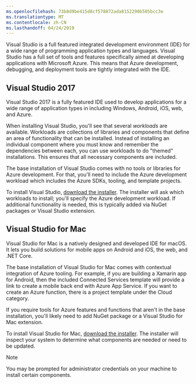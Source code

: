 ```yaml
---
ms.openlocfilehash: 73b8d9be415d8cf578872ada8152290b505bcc3e
ms.translationtype: MT
ms.contentlocale: zh-CN
ms.lasthandoff: 04/24/2019
---
```

Visual Studio is a full featured integrated development environment (IDE) for a wide range of programming application types and languages. Visual Studio has a full set of tools and features specifically aimed at developing applications with Microsoft Azure. This means that Azure development, debugging, and deployment tools are tightly integrated with the IDE.

## <a name="visual-studio-2017"></a>Visual Studio 2017

Visual Studio 2017 is a fully featured IDE used to develop applications for a wide range of application types in including Windows, Android, iOS, web, and Azure.

When installing Visual Studio, you'll see that several *workloads* are available. Workloads are collections of libraries and components that define an area of functionality that can be installed. Instead of installing an individual component where you must know and remember the dependencies between each, you can use workloads to do "themed" installations. This ensures that all necessary components are included.

The base installation of Visual Studio comes with no tools or libraries for Azure development. For that, you'll need to include the Azure development workload which includes the Azure SDKs, tooling, and template projects.

To install Visual Studio, [download the installer](https://visualstudio.microsoft.com/). The installer will ask which workloads to install; you'll specify the Azure development workload. If additional functionality is needed, this is typically added via NuGet packages or Visual Studio extension.

## <a name="visual-studio-for-mac"></a>Visual Studio for Mac

Visual Studio for Mac is a natively designed and developed IDE for macOS. It lets you build solutions for mobile apps on Android and iOS, the web, and .NET Core.

The base installation of Visual Studio for Mac comes with contextual integration of Azure tooling. For example, if you are building a Xamarin app for Android, then the included Connected Services template will provide a link to create a mobile back end with Azure App Service. If you want to create an Azure function, there is a project template under the Cloud category.

If you require tools for Azure features and functions that aren't in the base installation, you'll likely need to add NuGet package or a Visual Studio for Mac extension.

To install Visual Studio for Mac, [download the installer](https://visualstudio.microsoft.com/). The installer will inspect your system to determine what components are needed or need to be updated.

> [!NOTE]
> You may be prompted for administrator credentials on your machine to install certain components.